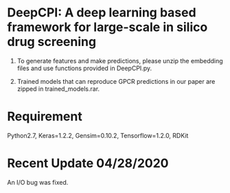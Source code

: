 # DeepCPI: A deep learning based framework for large-scale in silico drug screening

1. To generate features and make predictions, please unzip the embedding files and use functions provided in DeepCPI.py.

2. Trained models that can reproduce GPCR predictions in our paper are zipped in trained_models.rar.

# Requirement
Python2.7, Keras=1.2.2, Gensim=0.10.2, Tensorflow=1.2.0, RDKit

# Recent Update 04/28/2020
An I/O bug was fixed.
